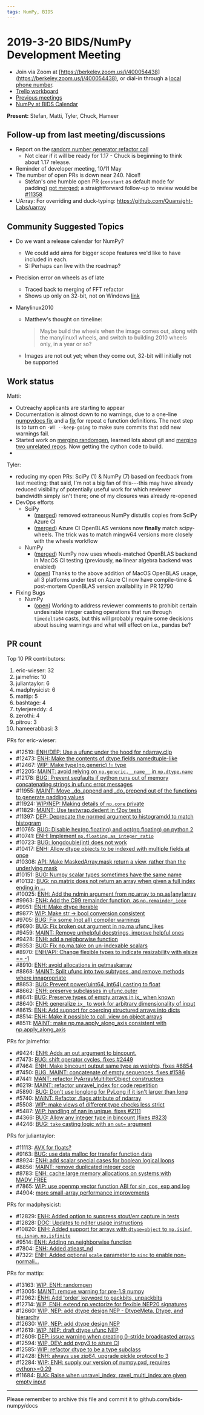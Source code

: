 ```yaml
---
tags: NumPy, BIDS
---
```


# 2019-3-20 BIDS/NumPy Development Meeting

- Join via Zoom at [https://berkeley.zoom.us/j/400054438](https://berkeley.zoom.us/j/400054438), or dial-in through a [local phone number](https://zoom.us/u/adQDmEc1wI).
- [Trello workboard](https://trello.com/b/Azg4fYZH/numpy-at-bids)
- [Previous meetings](https://github.com/BIDS-numpy/docs/tree/master/status_meetings)
- [NumPy at BIDS Calendar](https://calendar.google.com/calendar?cid=YmVya2VsZXkuZWR1X2lla2dwaWdtMjMyamJobGRzZmIyYzJqODFjQGdyb3VwLmNhbGVuZGFyLmdvb2dsZS5jb20)

**Present:** Stefan, Matti, Tyler, Chuck, Hameer

## Follow-up from last meeting/discussions

- Report on the [random number generator refactor call](https://github.com/BIDS-numpy/docs/blob/master/meetings/2019-03-19_random-number-generator-refactor.md)
  - Not clear if it will be ready for 1.17 - Chuck is beginning to think about 1.17 release.
- Reminder of developer meeting, 10/11 May
- The number of open PRs is down near 240. Nice!!
    - Stéfan's one humble open PR (`constant` as default mode for padding) [got merged](https://github.com/numpy/numpy/pull/4808); a straightforward follow-up to review would be [#11358](https://github.com/numpy/numpy/pull/11358)
- UArray: For overriding and duck-typing: https://github.com/Quansight-Labs/uarray

## Community Suggested Topics

- Do we want a release calendar for NumPy?
    - We could add aims for bigger scope features we'd like to have included in each.
    - S: Perhaps can live with the roadmap?
- Precision error on wheels as of late
    - Traced back to merging of FFT refactor
    - Shows up only on 32-bit, not on Windows [link](https://travis-ci.org/MacPython/numpy-wheels)
- Manylinux2010

    - Matthew's thought on timeline:

        > Maybe build the wheels when the image comes out, along with the manylinux1 wheels, and switch to building 2010 wheels only, in a year or so?

    - Images are not out yet; when they come out, 32-bit will initially not be supported

## Work status

Matti:
- Outreachy applicants are starting to appear
- Documentation is almost down to no warnings, due to a one-line [numpydocs fix](https://github.com/numpy/numpydoc/pull/201) and a [fix](https://github.com/numpy/numpy/pull/13119) for repeat c function definitions. The next step is to turn on `-WT --keep-going` to make sure commits that add new warnings fail.
- Started work on [merging randomgen](https://github.com/numpy/numpy/pull/13163), learned lots about git and [merging two unrelated repos](https://github.com/numpy/numpy/pull/13163/files#diff-e84dba42a7326dfd8f7cc3e8f2957551). Now getting the cython code to build. 
- 

Tyler:
  - reducing my open PRs: SciPy (1) & NumPy (7) based on feedback from last meeting; that said, I'm not a big fan of this---this may have already reduced visibility of potentially useful work for which reviewer bandwidth simply isn't there; one of my closures was already re-opened
  - DevOps efforts
    - SciPy
      - ([merged](https://github.com/scipy/scipy/pull/9940)) removed extraneous NumPy distutils copies from SciPy Azure CI
      - ([merged](https://github.com/scipy/scipy/pull/9774)) Azure CI OpenBLAS versions now **finally** match scipy-wheels. The trick was to match mingw64 versions more closely with the wheels workflow
    - NumPy
      - ([merged](https://github.com/numpy/numpy/pull/12457)) NumPy now uses wheels-matched OpenBLAS backend in MacOS CI testing (previously, **no** linear algebra backend was enabled)
      - ([open](https://github.com/numpy/numpy/pull/12790)) Thanks to the above addition of MacOS OpenBLAS usage, all 3 platforms under test on Azure CI now have compile-time & post-mortem OpenBLAS version availability in PR 12790
  - Fixing Bugs
    - NumPy 
      - ([open](https://github.com/numpy/numpy/pull/13061)) Working to address reviewer comments to prohibit certain undesirable integer casting operations that run through `timedelta64` casts, but this will probably require some decisions about issuing warnings and what will effect on i.e., pandas be?

## PR count

Top 10 PR contributors:

1. eric-wieser: 32
2. jaimefrio: 10
3. juliantaylor: 6
4. madphysicist: 6
5. mattip: 5
6. bashtage: 4
7. tylerjereddy: 4
8. zerothi: 4
9. pitrou: 3
10. hameerabbasi: 3

PRs for eric-wieser:

- #12519: [ENH/DEP: Use a ufunc under the hood for ndarray.clip](https://github.com/numpy/numpy/pull/12519)
- #12473: [ ENH: Make the contents of dtype.fields namedtuple-like](https://github.com/numpy/numpy/pull/12473)
- #12467: [WIP: Make type(np.generic) != type](https://github.com/numpy/numpy/pull/12467)
- #12205: [MAINT: avoid relying on `np.generic.__name__` in `np.dtype.name`](https://github.com/numpy/numpy/pull/12205)
- #12178: [BUG: Prevent segfaults if python runs out of memory concatenating strings in ufunc error messages](https://github.com/numpy/numpy/pull/12178)
- #11955: [MAINT: Move _do_append and _do_prepend out of the functions to generate padding values](https://github.com/numpy/numpy/pull/11955)
- #11924: [WIP/NEP: Making details of ``np.core`` private](https://github.com/numpy/numpy/pull/11924)
- #11829: [MAINT: Use textwrap.dedent in f2py tests](https://github.com/numpy/numpy/pull/11829)
- #11397: [DEP: Deprecate the normed argument to histogramdd to match histogram](https://github.com/numpy/numpy/pull/11397)
- #10765: [BUG: Disable hex(np.floating) and oct(np.floating) on python 2](https://github.com/numpy/numpy/pull/10765)
- #10741: [ENH: Implement `np.floating.as_integer_ratio`](https://github.com/numpy/numpy/pull/10741)
- #10723: [BUG: longdouble(int) does not work](https://github.com/numpy/numpy/pull/10723)
- #10417: [ENH: Allow dtype objects to be indexed with multiple fields at once](https://github.com/numpy/numpy/pull/10417)
- #10308: [API: Make MaskedArray.mask return a view, rather than the underlying mask](https://github.com/numpy/numpy/pull/10308)
- #10151: [BUG: Numpy scalar types sometimes have the same name](https://github.com/numpy/numpy/pull/10151)
- #10132: [BUG: np.matrix does not return an array when given a full index ending in …](https://github.com/numpy/numpy/pull/10132)
- #10025: [ENH: Add the ndmin argument from np.array to np.as[any]array](https://github.com/numpy/numpy/pull/10025)
- #9963: [ENH: Add the C99 remainder function, as `np.remainder_ieee`](https://github.com/numpy/numpy/pull/9963)
- #9951: [ENH: Make dtype iterable](https://github.com/numpy/numpy/pull/9951)
- #9877: [WIP: Make str → bool conversion consistent](https://github.com/numpy/numpy/pull/9877)
- #9705: [BUG: Fix some (not all) compiler warnings](https://github.com/numpy/numpy/pull/9705)
- #9690: [BUG: Fix broken out argument in np.ma ufunc_likes](https://github.com/numpy/numpy/pull/9690)
- #9459: [MAINT: Remove unhelpful docstrings, improve helpful ones](https://github.com/numpy/numpy/pull/9459)
- #9428: [ENH: add a neigborwise function](https://github.com/numpy/numpy/pull/9428)
- #9353: [BUG: Fix np.ma.take on un-indexable scalars](https://github.com/numpy/numpy/pull/9353)
- #8970: [ENH/API: Change flexible types to indicate resizability with elsize == -1](https://github.com/numpy/numpy/pull/8970)
- #8910: [ENH: avoid allocations in getmaskarray](https://github.com/numpy/numpy/pull/8910)
- #8868: [MAINT: Split ufunc into two subtypes, and remove methods where innapropriate](https://github.com/numpy/numpy/pull/8868)
- #8853: [BUG: Prevent power(uint64, int64) casting to float](https://github.com/numpy/numpy/pull/8853)
- #8662: [ENH: preserve subclasses in ufunc.outer](https://github.com/numpy/numpy/pull/8662)
- #8641: [BUG: Preserve types of empty arrays in ix_ when known](https://github.com/numpy/numpy/pull/8641)
- #8640: [ENH: generalize `ix_` to work for arbitrary dimensionality of input](https://github.com/numpy/numpy/pull/8640)
- #8615: [ENH: Add support for coercing structured arrays into dicts](https://github.com/numpy/numpy/pull/8615)
- #8514: [ENH: Make it possible to call .view on object arrays](https://github.com/numpy/numpy/pull/8514)
- #8511: [MAINT: make np.ma.apply_along_axis consistent with np.apply_along_axis](https://github.com/numpy/numpy/pull/8511)

PRs for jaimefrio:

- #9424: [ENH: Adds an out argument to bincount.](https://github.com/numpy/numpy/pull/9424)
- #7473: [BUG: shift operator cycles, fixes #2449](https://github.com/numpy/numpy/pull/7473)
- #7464: [ENH: Make bincount output same type as weights, fixes #6854](https://github.com/numpy/numpy/pull/7464)
- #7450: [BUG, MAINT: concatenate of empty sequences, fixes #1586](https://github.com/numpy/numpy/pull/7450)
- #7441: [MANT: refactor PyArrayMultiIterObject constructors](https://github.com/numpy/numpy/pull/7441)
- #6219: [MAINT: refactor unravel_index for code repetition](https://github.com/numpy/numpy/pull/6219)
- #5890: [BUG: Don't use longlong for PyLong if it isn't larger than long](https://github.com/numpy/numpy/pull/5890)
- #5740: [MAINT: Refactor .flags attribute of ndarray](https://github.com/numpy/numpy/pull/5740)
- #5508: [WIP: make views of different type checks less strict](https://github.com/numpy/numpy/pull/5508)
- #5487: [WIP: handling of nan in unique, fixes #2111](https://github.com/numpy/numpy/pull/5487)
- #4366: [BUG: Allow any integer type in bincount (fixes #823)](https://github.com/numpy/numpy/pull/4366)
- #4246: [BUG: `take` casting logic with an `out=` argument](https://github.com/numpy/numpy/pull/4246)

PRs for juliantaylor:

- #11113: [AVX for floats?](https://github.com/numpy/numpy/pull/11113)
- #9163: [BUG: use data malloc for transfer function data](https://github.com/numpy/numpy/pull/9163)
- #8924: [ENH: add scalar special cases for boolean logical loops](https://github.com/numpy/numpy/pull/8924)
- #8856: [MAINT: remove duplicated integer code](https://github.com/numpy/numpy/pull/8856)
- #8783: [ENH: cache large memory allocations on systems with MADV_FREE](https://github.com/numpy/numpy/pull/8783)
- #7865: [WIP: use openmp vector function ABI for sin, cos, exp and log](https://github.com/numpy/numpy/pull/7865)
- #4904: [more small-array performance improvements](https://github.com/numpy/numpy/pull/4904)

PRs for madphysicist:

- #12829: [ENH: Added option to suppress stout/err capture in tests](https://github.com/numpy/numpy/pull/12829)
- #12828: [DOC: Updates to nditer usage instructions](https://github.com/numpy/numpy/pull/12828)
- #10820: [ENH: Added support for arrays with `dtype=object` to `np.isinf`, `np.isnan`, `np.isfinite`](https://github.com/numpy/numpy/pull/10820)
- #9514: [ENH: Adding np.neighborwise function](https://github.com/numpy/numpy/pull/9514)
- #7804: [ENH: Added atleast_nd](https://github.com/numpy/numpy/pull/7804)
- #7322: [ENH: Added optional `scale` parameter to `sinc` to enable non-normali…](https://github.com/numpy/numpy/pull/7322)

PRs for mattip:

- #13163: [WIP, ENH: randomgen](https://github.com/numpy/numpy/pull/13163)
- #13005: [MAINT: remove warning for pre-1.9 numpy](https://github.com/numpy/numpy/pull/13005)
- #12962: [ENH: Add 'order' keyword to packbits, unpackbits](https://github.com/numpy/numpy/pull/12962)
- #12714: [WIP, ENH: extend np.vectorize for flexible NEP20 signatures](https://github.com/numpy/numpy/pull/12714)
- #12660: [WIP, NEP: add dtype design NEP - DtypeMeta, Dtype, and hierarchy](https://github.com/numpy/numpy/pull/12660)
- #12630: [WIP, NEP: add dtype design NEP](https://github.com/numpy/numpy/pull/12630)
- #12619: [WIP, NEP: draft dtype ufunc NEP](https://github.com/numpy/numpy/pull/12619)
- #12609: [DEP: issue warning when creating 0-stride broadcasted arrays](https://github.com/numpy/numpy/pull/12609)
- #12594: [WIP, DEV: add pypy3 to azure CI](https://github.com/numpy/numpy/pull/12594)
- #12585: [WIP: refactor dtype to be a type subclass](https://github.com/numpy/numpy/pull/12585)
- #12428: [ENH: always use zip64, upgrade pickle protocol to 3](https://github.com/numpy/numpy/pull/12428)
- #12284: [WIP: ENH: supply our version of numpy.pxd, requires cython>=0.29](https://github.com/numpy/numpy/pull/12284)
- #11684: [BUG: Raise when unravel_index, ravel_multi_index are given empty input](https://github.com/numpy/numpy/pull/11684)

---

Please remember to archive this file and commit it to github.com/bids-numpy/docs
